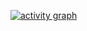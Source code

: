 
[![activity graph](https://github-readme-activity-graph.vercel.app/graph?username=Takashicc&theme=tokyo-night)](https://github.com/ashutosh00710/github-readme-activity-graph)
